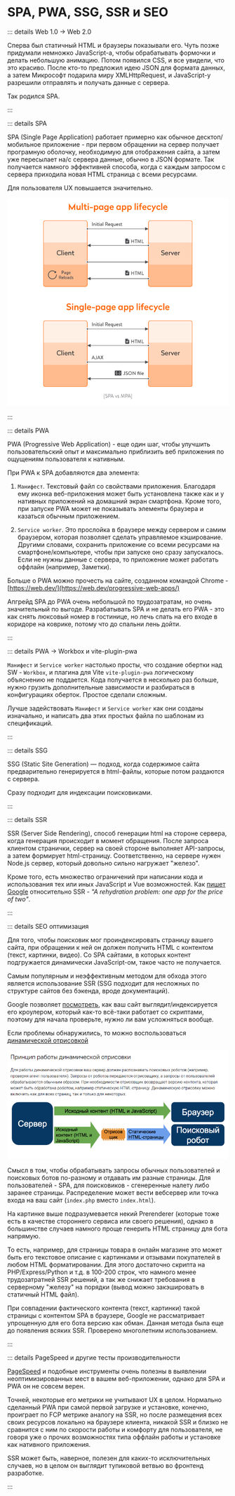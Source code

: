 # SPA, PWA, SSG, SSR и SEO

::: details Web 1.0 -> Web 2.0

Сперва был статичный HTML и браузеры показывали его. Чуть позже придумали немножко JavaScript-а, чтобы обрабатывать формочки и делать небольшую анимацию. Потом появился CSS, и все увидели, что это красиво. После кто-то предложил идею JSON для формата данных, а затем Микрософт подарила миру XMLHttpRequest, и JavaScript-у разрешили отправлять и получать данные с сервера.

Так родился SPA.

:::

::: details SPA

SPA (Single Page Application) работает примерно как обычное десктоп/мобильное приложение - при первом обращении на сервер получает програмную оболочку, необходимую для отображения сайта, а затем уже пересылает на/с сервера данные, обычно в JSON формате. Так получается намного эффективней способа, когда с каждым запросом с сервера приходила новая HTML страница с всеми ресурсами.

Для пользователя UX повышается значительно.

![spa-vs-mpa](../assets/images/spa-vs-mpa.png)

:::

::: details PWA

PWA (Progressive Web Application) - еще один шаг, чтобы улучшить пользовательский опыт и максимально приблизить веб приложения по ощущениям пользователя к нативным.

При PWA к SPA добавляются два элемента:

1. `Манифест`. Текстовый файл со свойствами приложения. Благодаря ему иконка веб-приложения может быть установлена также как и у нативных приложений на домашний экран смартфона. Кроме того, при запуске PWA может не показывать элементы браузера и казаться обычным приложением.

2. `Service worker`. Это прослойка в браузере между сервером и самим браузером, которая позволяет сделать управляемое кэширование. Другими словами, сохранить приложение со всеми ресурсами на смартфоне/компьютере, чтобы при запуске оно сразу запускалось. Если не нужны данные с сервера, то приложение может работать оффлайн (например, Заметки).

Больше о PWA можно прочесть на сайте, созданном командой Chrome - [https://web.dev/](https://web.dev/progressive-web-apps/)

Апгрейд SPA до PWA очень небольшой по трудозатратам, но очень значительный по выгоде. Разрабатывать SPA и не делать его PWA - это как снять люксовый номер в гостинице, но лечь спать на его входе в коридоре на коврике, потому что до спальни лень дойти.

:::

::: details PWA -> Workbox и vite-plugin-pwa

`Манифест` и `Service worker` настолько просты, что создание обертки над SW - `Workbox`, и плагина для Vite `vite-plugin-pwa` логическому объяснению не поддается. Кода получается в несколько раз больше, нужно грузить дополнительные зависимости и разбираться в конфигурациях оберток. Простое сделали сложным.

Лучше задействовать `Манифест` и `Service worker` как они созданы изначально, и написать два этих простых файла по шаблонам из спецификаций.

:::

::: details SSG

SSG (Static Site Generation) — подход, когда содержимое сайта предварительно генерируется в html-файлы, которые потом раздаются с сервера.

<!-- Пример такого - VitePress и данный сайт. -->

Сразу подходит для индексации поисковиками.

:::

::: details SSR

SSR (Server Side Rendering), способ генерации html на стороне сервера, когда генерация происходит в момент обращения.
После запроса клиентом странички, сервер на своей стороне выполняет API-запросы, а затем формирует html-страницу. Соответственно, на сервере нужен Node.js сервер, который довольно сильно нагружает "железо".

Кроме того, есть множество ограничений при написании кода и использования тех или иных JavaScript и Vue возможностей. Как [пишет Google](https://web.dev/rendering-on-the-web/) относительно SSR - _"A rehydration problem: one app for the price of two"_.

:::

::: details SEO оптимизация

Для того, чтобы поисковик мог проиндексировать страницу вашего сайта, при обращении к ней он должен получить HTML с контентом (текст, картинки, видео). Со SPA сайтами, в которых контент подгружается динамически JavaScript-ом, такое часто не получается.

Самым популярным и неэффективным методом для обхода этого является использование SSR (SSG подходит для несложных по структуре сайтов без бэкенда, вроде документаций).

Google позволяет [посмотреть](https://search.google.com/test/mobile-friendly), как ваш сайт выглядит/индексируется его кроулером, который как-то всё-таки работает со скриптами, поэтому для начала проверьте, нужно ли вам усложняться вообще.

Если проблемы обнаружились, то можно воспользоваться [динамической отрисовкой](https://developers.google.com/search/docs/crawling-indexing/javascript/dynamic-rendering)

![dynamic-rendering](../assets/images/dynamic-rendering.png)

Смысл в том, чтобы обрабатывать запросы обычных пользователей и поисковых ботов по-разному и отдавать им разные страницы. Для пользователей - SPA, для поисковиков - сгенеренные налету либо заранее страницы. Распределение может вести вебсервер или точка входа на ваш сайт (`index.php` вместо `index.html`).

На картинке выше подразумевается некий Prerenderer (которые тоже есть в качестве стороннего сервиса или своего решения), однако в большинстве случаев намного проще генерить HTML страницу для бота напрямую.

То есть, например, для страницы товара в онлайн магазине это может быть его текстовое описание с картинками и отзывами покупателей в любом HTML форматировании. Для этого достаточно скрипта на PHP/Express/Python и т.д. в 100-200 строк, что намного менее трудозатратней SSR решений, а так же снижает требования в серверному "железу" на порядки (вывод можно закэшировать в статичный HTML файл).

При совпадении фактического контента (текст, картинки) такой страницы с контентом SPA в браузере, Google не рассматривает упрощенную для его бота версию как обман. Данная метода была еще до появления всяких SSR. Проверено многолетним использованием.

:::

::: details PageSpeed и другие тесты производительности

[PageSpeed](https://pagespeed.web.dev/) и подобные инструменты очень полезны в выявлении неоптимизированных мест в вашем веб-приложении, однако для SPA и PWA он не совсем верен.

Точней, некоторые его метрики не учитывают UX в целом. Нормально сделанный PWA при самой первой загрузке и установке, конечно, проиграет по FCP метрике аналогу на SSR, но после размещения всех своих ресурсов локально на браузере клиента, никакой SSR и близко не сравнится с ним по скорости работы и комфорту для пользователя, не говоря уже о прочих возможностях типа оффлайн работы и установке как нативного приложения.

SSR может быть, наверное, полезен для каких-то исключительных случаев, но в целом он выглядит тупиковой ветвью во фронтенд разработке.

:::
